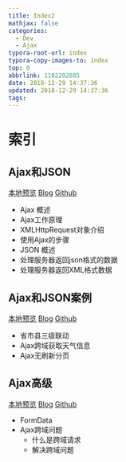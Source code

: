 ```yaml
---
title: Index2
mathjax: false
categories:
  - Dev
  - Ajax
typora-root-url: index
typora-copy-images-to: index
top: 0
abbrlink: 1102202885
date: 2018-12-29 14:37:36
updated: 2018-12-29 14:37:36
tags:
---
```



# 索引 

## Ajax和JSON 
[本地预览](Ajax和JSON.md)    [Blog](http://blog.kuma8866.top/posts/2279573566/)     [Github](https://github.com/KumaDocCenter/Ajax/blob/master/doc/md/Ajax和JSON.md)

* Ajax 概述
* Ajax工作原理
* XMLHttpRequest对象介绍
* 使用Ajax的步骤
* JSON 概述
* 处理服务器返回json格式的数据
* 处理服务器返回XML格式数据

 

## Ajax和JSON案例 
[本地预览](Ajax和JSON案例.md)    [Blog](http://blog.kuma8866.top/posts/2669275496/)     [Github](https://github.com/KumaDocCenter/Ajax/blob/master/doc/md/Ajax和JSON案例.md)

* 省市县三级联动
* Ajax跨域获取天气信息
* Ajax无刷新分页

 

## Ajax高级 
[本地预览](Ajax高级.md)    [Blog](http://blog.kuma8866.top/posts/738503265/)     [Github](https://github.com/KumaDocCenter/Ajax/blob/master/doc/md/Ajax高级.md)

* FormData
* Ajax跨域问题
  * 什么是跨域请求
  * 解决跨域问题 

 

